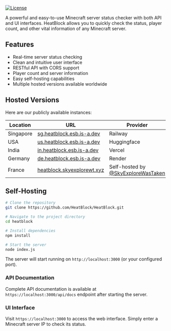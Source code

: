 [![License](https://img.shields.io/badge/license-MIT-blue.svg)](https://github.com/HeatBlock/HeatBlock/blob/main/LICENSE)

A powerful and easy-to-use Minecraft server status checker with both API and UI interfaces. HeatBlock allows you to quickly check the status, player count, and other vital information of any Minecraft server.

## Features

- Real-time server status checking
- Clean and intuitive user interface
- RESTful API with CORS support
- Player count and server information
- Easy self-hosting capabilities
- Multiple hosted versions available worldwide

## Hosted Versions

Here are our publicly available instances:

| Location | URL | Provider |
|----------|-----|----------|
| Singapore | [sg.heatblock.esb.is-a.dev](https://sg.heatblock.esb.is-a.dev) | Railway |
| USA | [us.heatblock.esb.is-a.dev](https://us.heatblock.esb.is-a.dev) | Huggingface |
| India | [in.heatblock.esb.is-a.dev](https://in.heatblock.esb.is-a.dev) | Vercel |
| Germany | [de.heatblock.esb.is-a.dev](https://de.heatblock.esb.is-a.dev) | Render |
| France | [heatblock.skyexplorewt.xyz](https://heatblock.skyexplorewt.xyz) | Self-hosted by [@SkyExploreWasTaken](https://github.com/SkyExploreWasTaken) |

## Self-Hosting

```bash
# Clone the repository
git clone https://github.com/HeatBlock/HeatBlock.git

# Navigate to the project directory
cd heatblock

# Install dependencies
npm install

# Start the server
node index.js
```

The server will start running on `http://localhost:3000` (or your configured port).

### API Documentation

Complete API documentation is available at `https://localhost:3000/api/docs` endpoint after starting the server.

### UI Interface

Visit `https://localhost:3000` to access the web interface. Simply enter a Minecraft server IP to check its status.


